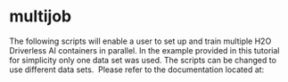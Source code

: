 # multijob
 The following scripts will enable a user to set up and train multiple H2O Driverless AI containers in parallel. 
 In the example provided in this tutorial for simplicity only one data set was used. The scripts can be changed 
 to use different data sets.  Please refer to the documentation located at:
